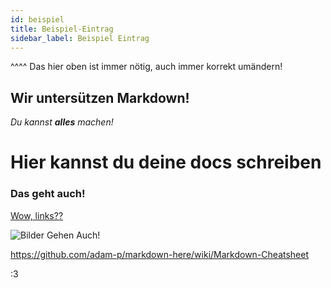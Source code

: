 ```yaml
---
id: beispiel
title: Beispiel-Eintrag
sidebar_label: Beispiel Eintrag
---
```


^^^^ Das hier oben ist immer nötig, auch immer korrekt umändern!

## Wir untersützen Markdown!

*Du kannst **alles** machen!*


# Hier kannst du deine docs schreiben


### Das geht auch!

[Wow, links??](google.com)

![Bilder Gehen Auch!](https://i.imgur.com/mHlriLu.png)

https://github.com/adam-p/markdown-here/wiki/Markdown-Cheatsheet

:3
